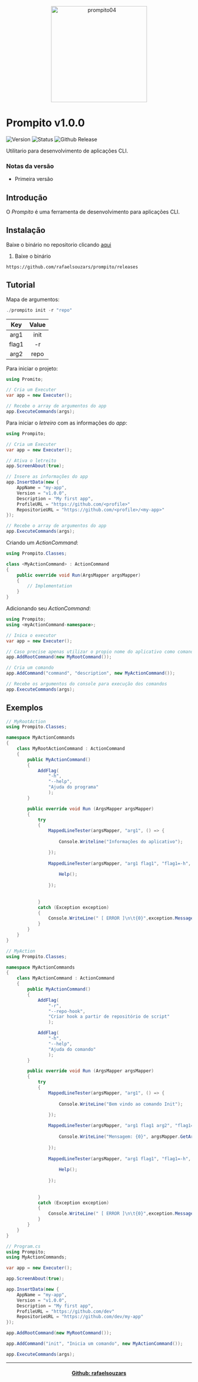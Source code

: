 <div align="center"><img width="260" height="260" alt="prompito04" src="https://github.com/user-attachments/assets/0da729ea-6242-4518-a09d-5d9abd9bff18" /></div>

# Prompito v1.0.0

![Version](https://img.shields.io/badge/version-1.0.0-green) ![Status](https://img.shields.io/badge/status-development-yellow) ![Github Release](https://img.shields.io/github/v/release/rafaelsouzars/prompito)

Utilitario para desenvolvimento de aplicações CLI.

### Notas da versão
- Primeira versão

## Introdução
O _Prompito_ é uma ferramenta de desenvolvimento para aplicações CLI.

## Instalação
Baixe o binário no repositorio clicando [aqui](https://github.com/rafaelsouzars/prompito/releases)
1. Baixe o binário
```
https://github.com/rafaelsouzars/prompito/releases
```

## Tutorial
Mapa de argumentos:
```powershell
./prompito init -r "repo"
```
| Key | Value |
|:---:|:-----:|
|arg1 | init|
|flag1| -r  |
|arg2 | repo|

Para iniciar o projeto:
```C#
using Promito;

// Cria um Executer
var app = new Executer();

// Recebe o array de argumentos do app
app.ExecuteCommands(args);
```
Para iniciar o _letreiro_ com as informações do _app_:
```C#
using Prompito;

// Cria um Executer
var app = new Executer();

// Ativa o letreito
app.ScreenAbout(true);

// Insere as informações do app
app.InsertData(new {
	AppName = "my-app",
	Version = "v1.0.0",
	Description = "My first app",
	ProfileURL = "https://github.com/<profile>"
	RepositorieURL = "https://github.com/<profile>/<my-app>"
});

// Recebe o array de argumentos do app
app.ExecuteCommands(args);
```
Criando um _ActionCommand_:
```C#
using Prompito.Classes;

class <MyActionCommand> : ActionCommand
{
	public override void Run(ArgsMapper argsMapper) 
	{
		// Implementation
	}
}
```
Adicionando seu _ActionCommand_:
```C#
using Prompito;
using <myActionCommand-namespace>;

// Inica o executor
var app = new Executer();

// Caso precise apenas utilizar o propio nome do aplicativo como comando
app.AddRootCommand(new MyRootCommand());

// Cria um comando
app.AddCommand("command", "description", new MyActionCommand());

// Recebe os argumentos do console para execução dos comandos
app.ExecuteCommands(args);
```

## Exemplos
```C#
// MyRootAction
using Prompito.Classes;

namespace MyActionCommands
{
	class MyRootActionCommand : ActionCommand 
	{	
		public MyActionCommand()
        {            
            AddFlag(
                "-h",
                "--help",
                "Ajuda do programa"
                );
        }

		public override void Run (ArgsMapper argsMapper) 
		{
			try
            {
                MappedLineTester(argsMapper, "arg1", () => {
                
                    Console.Writeline("Informações do aplicativo");

                });                
                
                MappedLineTester(argsMapper, "arg1 flag1", "flag1=-h", () => {
                
                    Help();
                
                });
                                
               
            }
            catch (Exception exception) 
            {
                Console.WriteLine(" [ ERROR ]\n\t{0}",exception.Message);
            }
		}
	}
}

```
```C#
// MyAction
using Prompito.Classes;

namespace MyActionCommands
{
	class MyActionCommand : ActionCommand 
	{	
		public MyActionCommand()
        {            
            AddFlag(
                "-r",
                "--repo-hook",
                "Criar hook a partir de repositório de script"                
                );

            AddFlag(
                "-h",
                "--help",
                "Ajuda do comando"
                );
        }

		public override void Run (ArgsMapper argsMapper) 
		{
			try
            {
                MappedLineTester(argsMapper, "arg1", () => {
                
                    Console.WriteLine("Bem vindo ao comando Init"); 

                });
                
                MappedLineTester(argsMapper, "arg1 flag1 arg2", "flag1=-m", () => {
                
                    Console.WriteLine("Mensagem: {0}", argsMapper.GetArgs("arg2"));
                
                }); 
                
                MappedLineTester(argsMapper, "arg1 flag1", "flag1=-h", () => {
                
                    Help();
                
                });
                                
               
            }
            catch (Exception exception) 
            {
                Console.WriteLine(" [ ERROR ]\n\t{0}",exception.Message);
            }
		}
	}
}

```
```C#
// Program.cs
using Prompito;
using MyActionCommands;

var app = new Executer();

app.ScreenAbout(true);

app.InsertData(new {
	AppName = "my-app",
	Version = "v1.0.0",
	Description = "My first app",
	ProfileURL = "https://github.com/dev"
	RepositorieURL = "https://github.com/dev/my-app"
});

app.AddRootCommand(new MyRootCommand());

app.AddCommand("init", "Inicia um comando", new MyActionCommand());

app.ExecuteCommands(args);
```

----------------------------------
<div align="center">

#### [Github: rafaelsouzars](https://rafaelsouzars.github.io)

</div>
